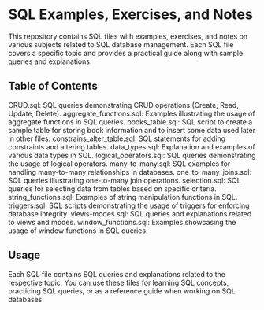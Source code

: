 # SQL Examples, Exercises, and Notes
This repository contains SQL files with examples, exercises, and notes on various subjects related to SQL database management. Each SQL file covers a specific topic and provides a practical guide along with sample queries and explanations.

## Table of Contents
CRUD.sql: SQL queries demonstrating CRUD operations (Create, Read, Update, Delete).
aggregate_functions.sql: Examples illustrating the usage of aggregate functions in SQL queries.
books_table.sql: SQL script to create a sample table for storing book information and to insert some data used later in other files.
constrains_alter_table.sql: SQL statements for adding constraints and altering tables.
data_types.sql: Explanation and examples of various data types in SQL.
logical_operators.sql: SQL queries demonstrating the usage of logical operators.
many-to-many.sql: SQL examples for handling many-to-many relationships in databases.
one_to_many_joins.sql: SQL queries illustrating one-to-many join operations.
selection.sql: SQL queries for selecting data from tables based on specific criteria.
string_functions.sql: Examples of string manipulation functions in SQL.
triggers.sql: SQL scripts demonstrating the usage of triggers for enforcing database integrity.
views-modes.sql: SQL queries and explanations related to views and modes.
window_functions.sql: Examples showcasing the usage of window functions in SQL queries.

## Usage
Each SQL file contains SQL queries and explanations related to the respective topic. You can use these files for learning SQL concepts, practicing SQL queries, or as a reference guide when working on SQL databases.
